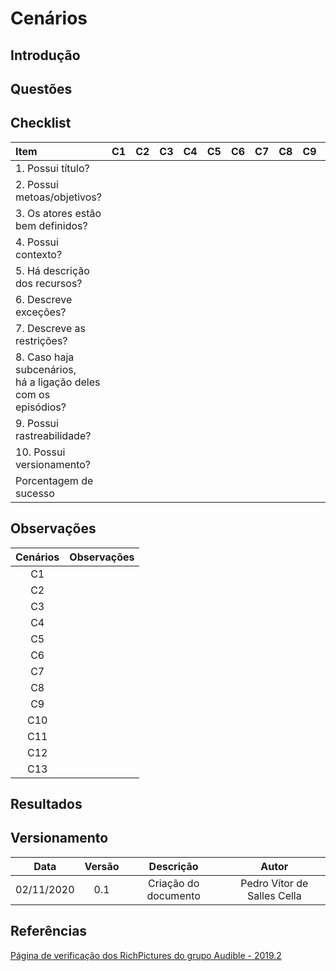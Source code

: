 # Cenários

## Introdução

## Questões

## Checklist

|Item|C1|C2|C3|C4|C5|C6|C7|C8|C9|C10|C11|C12|C13|
|:-|:-:|:-:|:-:|:-:|:-:|:-:|:-:|:-:|:-:|:-:|:-:|:-:|:-:|
|1. Possui título?||||||||||||||
|2. Possui metoas/objetivos?||||||||||||||
|3. Os atores estão bem definidos?||||||||||||||
|4. Possui contexto?||||||||||||||
|5. Há descrição dos recursos?||||||||||||||
|6. Descreve exceções?||||||||||||||
|7. Descreve as restrições?||||||||||||||
|8. Caso haja subcenários,<br>há a ligação deles com os episódios?||||||||||||||
|9. Possui rastreabilidade?||||||||||||||
|10. Possui versionamento?||||||||||||||
|Porcentagem de sucesso||||||||||||||

## Observações

|Cenários|Observações|
|:-:|:-:|
|C1||
|C2||
|C3||
|C4||
|C5||
|C6||
|C7||
|C8||
|C9||
|C10||
|C11||
|C12||
|C13||

## Resultados

## Versionamento

|Data|Versão|Descrição|Autor|
|:-:|:-:|:-:|:-:|
|02/11/2020|0.1|Criação do documento|Pedro Vítor de Salles Cella|

## Referências

[Página de verificação dos RichPictures do grupo Audible - 2019.2](https://requisitos-de-software.github.io/2019.2-Audible/verificacao_cenarios/)